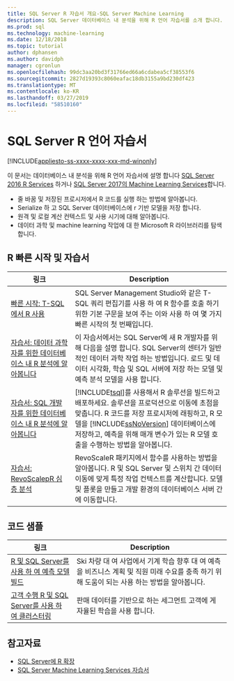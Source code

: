 ```yaml
---
title: SQL Server R 자습서 개요-SQL Server Machine Learning
description: SQL Server 데이터베이스 내 분석을 위해 R 언어 자습서를 소개 합니다.
ms.prod: sql
ms.technology: machine-learning
ms.date: 12/18/2018
ms.topic: tutorial
author: dphansen
ms.author: davidph
manager: cgronlun
ms.openlocfilehash: 99dc3aa20bd3f31766ed66a6cdabea5cf38553f6
ms.sourcegitcommit: 2827d19393c8060eafac18db3155a9bd230df423
ms.translationtype: MT
ms.contentlocale: ko-KR
ms.lasthandoff: 03/27/2019
ms.locfileid: "58510160"
---
```

# <a name="sql-server-r-language-tutorials"></a>SQL Server R 언어 자습서
[!INCLUDE[appliesto-ss-xxxx-xxxx-xxx-md-winonly](../../includes/appliesto-ss-xxxx-xxxx-xxx-md-winonly.md)]

이 문서는 데이터베이스 내 분석을 위해 R 언어 자습서에 설명 합니다 [SQL Server 2016 R Services](../install/sql-r-services-windows-install.md) 하거나 [SQL Server 2017의 Machine Learning Services](../install/sql-machine-learning-services-windows-install.md)합니다.

+ 줄 바꿈 및 저장된 프로시저에서 R 코드를 실행 하는 방법에 알아봅니다.
+ Serialize 하 고 SQL Server 데이터베이스에 r 기반 모델을 저장 합니다.
+ 원격 및 로컬 계산 컨텍스트 및 사용 시기에 대해 알아봅니다.
+ 데이터 과학 및 machine learning 작업에 대 한 Microsoft R 라이브러리를 탐색 합니다.

<a name="bkmk_sqltutorials"></a>

## <a name="r-quickstarts-and-tutorials"></a>R 빠른 시작 및 자습서

| 링크 | Description |
|------|-------------|
| [빠른 시작: T-SQL에서 R 사용](rtsql-using-r-code-in-transact-sql-quickstart.md) | SQL Server Management Studio와 같은 T-SQL 쿼리 편집기를 사용 하 여 R 함수를 호출 하기 위한 기본 구문을 보여 주는 이와 사용 하 여 몇 가지 빠른 시작의 첫 번째입니다. |
| [자습서: 데이터 과학자를 위한 데이터베이스 내 R 분석에 알아봅니다](../tutorials/walkthrough-data-science-end-to-end-walkthrough.md) | 이 자습서에서는 SQL Server에 새 R 개발자를 위해 다음을 설명 합니다. SQL Server의 센터가 일반적인 데이터 과학 작업 하는 방법입니다. 로드 및 데이터 시각화, 학습 및 SQL 서버에 저장 하는 모델 및 예측 분석 모델을 사용 합니다. |
| [자습서: SQL 개발자를 위한 데이터베이스 내 R 분석에 알아봅니다](../tutorials/sqldev-in-database-r-for-sql-developers.md) | [!INCLUDE[tsql](../../includes/tsql-md.md)]를 사용해서 R 솔루션을 빌드하고 배포하세요. 솔루션을 프로덕션으로 이동에 초점을 맞춥니다. R 코드를 저장 프로시저에 래핑하고, R 모델을 [!INCLUDE[ssNoVersion](../../includes/ssnoversion-md.md)] 데이터베이스에 저장하고, 예측을 위해 매개 변수가 있는 R 모델 호출을 수행하는 방법을 알아봅니다. |
| [자습서: RevoScalepR 심층 분석](deepdive-data-science-deep-dive-using-the-revoscaler-packages.md) | RevoScaleR 패키지에서 함수를 사용하는 방법을 알아봅니다. R 및 SQL Server 및 스위치 간 데이터 이동에 맞게 특정 작업 컨텍스트를 계산합니다. 모델 및 플롯을 만들고 개발 환경의 데이터베이스 서버 간에 이동합니다. |

<a name ="bkmk_samples"></a>

## <a name="code-samples"></a>코드 샘플

| 링크 | Description |
|------|-------------|
| [R 및 SQL Server를 사용 하 여 예측 모델 빌드](https://microsoft.github.io/sql-ml-tutorials/R/rentalprediction) | Ski 차량 대 여 사업에서 기계 학습 향후 대 여 예측을 비즈니스 계획 및 직원 미래 수요를 충족 하기 위해 도움이 되는 사용 하는 방법을 알아봅니다. |
| [고객 수행 R 및 SQL Server를 사용 하 여 클러스터링](https://microsoft.github.io/sql-ml-tutorials/R/customerclustering/) | 판매 데이터를 기반으로 하는 세그먼트 고객에 게 자율된 학습을 사용 합니다. |

## <a name="see-also"></a>참고자료

+ [SQL Server에 R 확장](../concepts/extension-r.md)
+ [SQL Server Machine Learning Services 자습서](machine-learning-services-tutorials.md)

